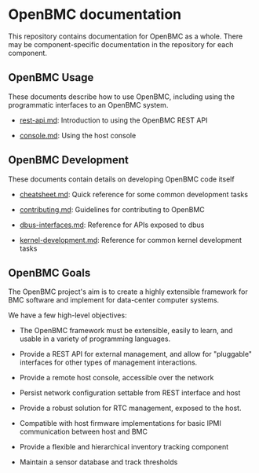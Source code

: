 # OpenBMC documentation

This repository contains documentation for OpenBMC as a whole. There may
be component-specific documentation in the repository for each component.

OpenBMC Usage
-------------

These documents describe how to use OpenBMC, including using the programmatic
interfaces to an OpenBMC system.

 - [rest-api.md](rest-api.md): Introduction to using the OpenBMC REST API

 - [console.md](console.md): Using the host console


OpenBMC Development
-------------------

These documents contain details on developing OpenBMC code itself

 - [cheatsheet.md](cheatsheet.md): Quick reference for some common
   development tasks

 - [contributing.md](contributing.md): Guidelines for contributing to
   OpenBMC

 - [dbus-interfaces.md](dbus-interfaces.md): Reference for APIs exposed
   to dbus

 - [kernel-development.md](kernel-development.md): Reference for common
   kernel development tasks


OpenBMC Goals
-------------

The OpenBMC project's aim is to create a highly extensible framework for BMC
software and implement for data-center computer systems.

We have a few high-level objectives:

 * The OpenBMC framework must be extensible, easily to learn, and usable in a
   variety of programming languages.

 * Provide a REST API for external management, and allow for "pluggable"
   interfaces for other types of management interactions.

 * Provide a remote host console, accessible over the network

 * Persist network configuration settable from REST interface and host

 * Provide a robust solution for RTC management, exposed to the host.

 * Compatible with host firmware implementations for basic IPMI communication
   between host and BMC

 * Provide a flexible and hierarchical inventory tracking component

 * Maintain a sensor database and track thresholds
